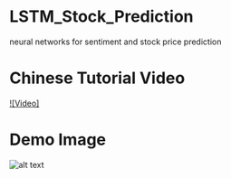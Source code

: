 # LSTM_Stock_Prediction
neural networks for sentiment and stock price prediction

# Chinese Tutorial Video
[![Video]](https://youtu.be/WwWyV1qW_pE?si=eJ5QzUMIz0jkoXQi)

# Demo Image
![alt text](https://github.com/msnkimi2013/Pose_Game/blob/main/LSTM_Stock_Prediction/Images/1.JPG?raw=true)

